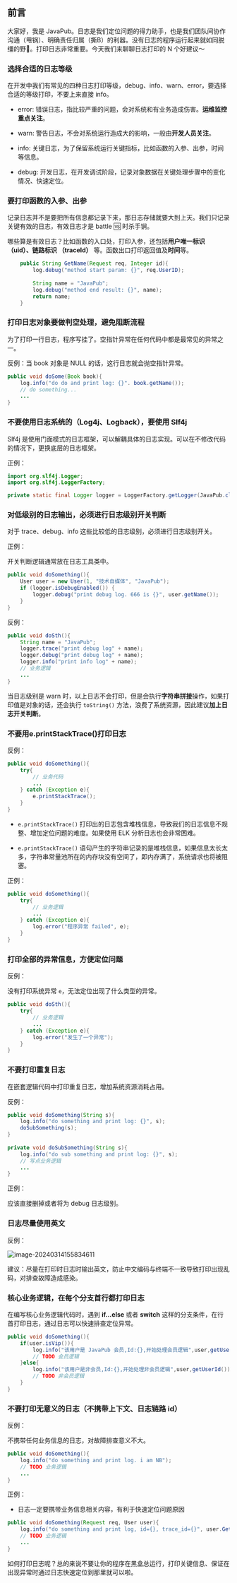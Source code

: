 
## 前言

大家好，我是 JavaPub。日志是我们定位问题的得力助手，也是我们团队间协作沟通（甩锅）、明确责任归属（撕B）的利器。没有日志的程序运行起来就如同脱缰的野🐎。打印日志非常重要。今天我们来聊聊日志打印的 N 个好建议～

### 选择合适的日志等级

在开发中我们有常见的四种日志打印等级，debug、info、warn、error，要选择合适的等级打印，不要上来直接 info。

[]()

- error: 错误日志，指比较严重的问题，会对系统和有业务造成伤害。**运维监控重点关注**。

- warn: 警告日志，不会对系统运行造成大的影响，一般由**开发人员关注**。

- info: 关键日志，为了保留系统运行关键指标，比如函数的入参、出参，时间等信息。

- debug: 开发日志，在开发调试阶段，记录对象数据在关键处理步骤中的变化情况、快速定位。


### 要打印函数的入参、出参

记录日志并不是要把所有信息都记录下来，那日志存储就要大到上天。我们只记录关键有效的日志，有效日志才是 battle 🆚 时杀手锏。

哪些算是有效日志？比如函数的入口处，打印入参，还包括**用户唯一标识 （uid）、链路标识 （traceId）** 等。函数出口打印返回值及**时间**等。

```java
    public String GetName(Request req, Integer id){
        log.debug("method start param: {}", req.UserID);
        
        String name = "JavaPub";
        log.debug("method end result: {}", name);
        return name;
    }
```


### 打印日志对象要做判空处理，避免阻断流程

为了打印一行日志，程序写挂了。空指针异常在任何代码中都是最常见的异常之一。

反例：当 book 对象是 NULL 的话，这行日志就会抛空指针异常。

```java
public void doSome(Book book){
    log.info("do do and print log: {}". book.getName());
    // do something...
    ...
}
```


### 不要使用日志系统的（Log4j、Logback），要使用 Slf4j

Slf4j 是使用门面模式的日志框架，可以解耦具体的日志实现。可以在不修改代码的情况下，更换底层的日志框架。

正例：

```java
import org.slf4j.Logger; 
import org.slf4j.LoggerFactory;

private static final Logger logger = LoggerFactory.getLogger(JavaPub.class);
```


### 对低级别的日志输出，必须进行日志级别开关判断

对于 trace、debug、info 这些比较低的日志级别，必须进行日志级别开关。

正例：

开关判断逻辑通常放在日志工具类中。

```java
public void doSomething(){
    User user = new User(1, "技术自媒体", "JavaPub");
    if (logger.isDebugEnabled()) {
        logger.debug("print debug log. 666 is {}", user.getName());
    }
}
```

反例：

```java
public void doSth(){
    String name = "JavaPub";
    logger.trace("print debug log" + name);
    logger.debug("print debug log" + name);
    logger.info("print info log" + name);
    // 业务逻辑
    ...
}
```

当日志级别是 warn 时，以上日志不会打印，但是会执行**字符串拼接**操作，如果打印值是对象的话，还会执行 `toString()` 方法，浪费了系统资源，因此建议**加上日志开关判断**。


### 不要用e.printStackTrace()打印日志


反例：

```java
public void doSomething(){
    try{
        // 业务代码
        ...
    } catch (Exception e){
        e.printStackTrace();
    }
}
```

- `e.printStackTrace()` 打印出的日志包含堆栈信息，导致我们的日志信息不规整、增加定位问题的难度。如果使用 ELK 分析日志也会非常困难。


- `e.printStackTrace()` 语句产生的字符串记录的是堆栈信息，如果信息太长太多，字符串常量池所在的内存块没有空间了，即内存满了，系统请求也将被阻塞。

正例：

```java
public void doSomething(){
    try{
        // 业务逻辑
        ...
    } catch (Exception e){
        log.error("程序异常 failed", e);
    }
}
```


### 打印全部的异常信息，方便定位问题

反例：

没有打印系统异常 `e`，无法定位出现了什么类型的异常。

```java
public void doSth(){
    try{
        // 业务逻辑
        ...
    } catch (Exception e){
        log.error("发生了一个异常");
    }
}
```


### 不要打印重复日志

在嵌套逻辑代码中打印重复日志，增加系统资源消耗占用。

反例：

```java
public void doSomething(String s){
    log.info("do something and print log: {}", s);
    doSubSomething(s);
}
​
private void doSubSomething(String s){
    log.info("do sub something and print log: {}", s);
    // 写点业务逻辑
    ...
}
```

正例：

应该直接删掉或者将为 debug 日志级别。

### 日志尽量使用英文

反例：

![image-20240314155834611](https://javapub-common-oss.oss-cn-beijing.aliyuncs.com/javapub/202403141558342.png)

建议：尽量在打印时日志时输出英文，防止中文编码与终端不一致导致打印出现乱码，对排查故障造成感染。


### 核心业务逻辑，在每个分支首行都打印日志

在编写核心业务逻辑代码时，遇到 **if...else** 或者 **switch** 这样的分支条件，在行首打印日志，通过日志可以快速排查定位异常。

```java
public void doSomething(){
    if(user.isVip()){
        log.info("该用户是 JavaPub 会员,Id:{},开始处理会员逻辑",user,getUserId());
        // TODO 会员逻辑
    }else{
        log.info("该用户是非会员,Id:{},开始处理非会员逻辑",user,getUserId())
        // TODO 非会员逻辑
    }
}
```



### 不要打印无意义的日志（不携带上下文、日志链路 id）

反例：

不携带任何业务信息的日志，对故障排查意义不大。

```java
public void doSomething(){
    log.info("do something and print log. i am NB");
    // TODO 业务逻辑
    ...
}
```

正例：

- 日志一定要携带业务信息相关内容，有利于快速定位问题原因

```java
public void doSomething(Request req, User user){
    log.info("do something and print log, id={}, trace_id={}", user.GetId, req.GetTraceId);
    // TODO 业务逻辑
    ...
}
```



如何打印日志呢？总的来说不要让你的程序在黑盒总运行，打印关键信息、保证在出现异常时通过日志快速定位到那里就可以啦。



